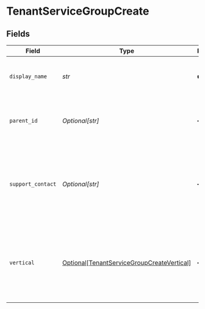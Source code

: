 # TenantServiceGroupCreate


## Fields

| Field                                                                                                 | Type                                                                                                  | Required                                                                                              | Description                                                                                           | Example                                                                                               |
| ----------------------------------------------------------------------------------------------------- | ----------------------------------------------------------------------------------------------------- | ----------------------------------------------------------------------------------------------------- | ----------------------------------------------------------------------------------------------------- | ----------------------------------------------------------------------------------------------------- |
| `display_name`                                                                                        | *str*                                                                                                 | :heavy_check_mark:                                                                                    | The tenant service group's display name.<br/>                                                         | Example TSG                                                                                           |
| `parent_id`                                                                                           | *Optional[str]*                                                                                       | :heavy_minus_sign:                                                                                    | The TSG ID for this tenant service group's parent.<br/>                                               | 1378242802                                                                                            |
| `support_contact`                                                                                     | *Optional[str]*                                                                                       | :heavy_minus_sign:                                                                                    | The email address of the person or organization that should<br/>be contacted for support of this TSG.<br/> | user@example.com                                                                                      |
| `vertical`                                                                                            | [Optional[TenantServiceGroupCreateVertical]](../../models/shared/tenantservicegroupcreatevertical.md) | :heavy_minus_sign:                                                                                    | A token that identifies the business vertical supported by the SASE<br/>products managed by this TSG.<br/> | High Tech                                                                                             |